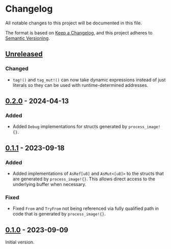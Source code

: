 # Changelog

All notable changes to this project will be documented in this file.

The format is based on [Keep a Changelog](https://keepachangelog.com/en/1.0.0/),
and this project adheres to [Semantic Versioning](https://semver.org/spec/v2.0.0.html).

## [Unreleased]
### Changed
- `tag!()` and `tag_mut!()` can now take dynamic expressions instead of just
  literals so they can be used with runtime-determined addresses.


## [0.2.0] - 2024-04-13
### Added
- Added `Debug` implementations for structs generated by `process_image!{}`.


## [0.1.1] - 2023-09-18
### Added
- Added implementations of `AsRef[u8]` and `AsMut<[u8]>` to the structs that
  are generated by `process_image!{}`.  This allows direct access to the
  underlying buffer when necessary.

### Fixed
- Fixed `From` and `TryFrom` not being referenced via fully qualified path in
  code that is generated by `process_image!{}`.


## [0.1.0] - 2023-09-09
Initial version.

[unreleased]: https://github.com/rahix/process-image/compare/v0.2.0...HEAD
[0.2.0]: https://github.com/rahix/process-image/compare/v0.1.1...v0.2.0
[0.1.1]: https://github.com/rahix/process-image/compare/v0.1.0...v0.1.1
[0.1.0]: https://github.com/rahix/process-image/releases/tag/v0.1.0
